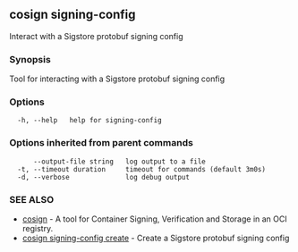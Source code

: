 ## cosign signing-config

Interact with a Sigstore protobuf signing config

### Synopsis

Tool for interacting with a Sigstore protobuf signing config

### Options

```
  -h, --help   help for signing-config
```

### Options inherited from parent commands

```
      --output-file string   log output to a file
  -t, --timeout duration     timeout for commands (default 3m0s)
  -d, --verbose              log debug output
```

### SEE ALSO

* [cosign](cosign.md)	 - A tool for Container Signing, Verification and Storage in an OCI registry.
* [cosign signing-config create](cosign_signing-config_create.md)	 - Create a Sigstore protobuf signing config

